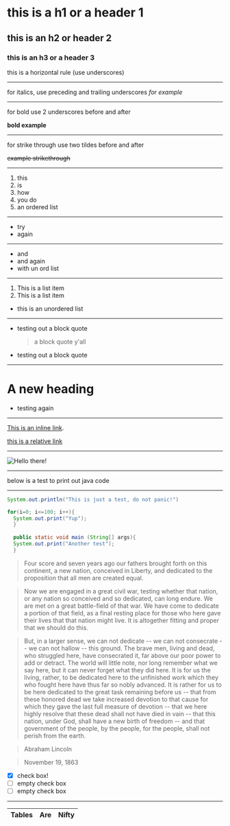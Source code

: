 # this is a h1 or a header 1
## this is an h2 or header 2 
### this is an h3 or a header 3

this is a horizontal rule (use underscores)
___

for italics, use preceding and trailing underscores 
_for example_

___
for bold use 2 underscores before and after 

__bold example__
___
for strike through use two tildes before and after

~~example strikethrough~~
___

1. this
2. is
3. how 
4. you do 
5. an ordered list

___

* try 
* again

___

- and
- and again 
- with un ord list
___

1.  This is a list item 
2.  This is a list item 
* this is an unordered list

___

* testing out a block quote
  > a block quote y'all
* testing out a block quote
___

# A new heading

* testing again
___

[This is an inline link](https://github.com/ "The best search engine for privacy").

[this is a relative link](/README.md "README file")
___

![Hello there!](https://i.redd.it/qj2fbx8tudi31.jpg "hello there")
___

below is a test to print out java code

___

```java
System.out.println("This is just a test, do not panic!")

for(i=0; i<=100; i++){
  System.out.print("Yup");
  }
  
  public static void main (String[] args){
  System.out.print("Another test");
  }

```

>  Four score and seven years ago our fathers brought forth on this continent, a new nation, conceived in Liberty, and dedicated to the proposition that all men are created equal.

> Now we are engaged in a great civil war, testing whether that nation, or any nation so conceived and so dedicated, can long endure. We are met on a great battle-field of that war. We have come to dedicate a portion of that field, as a final resting place for those who here gave their lives that that nation might live. It is altogether fitting and proper that we should do this.

> But, in a larger sense, we can not dedicate -- we can not consecrate -- we can not hallow -- this ground. The brave men, living and dead, who struggled here, have consecrated it, far above our poor power to add or detract. The world will little note, nor long remember what we say here, but it can never forget what they did here. It is for us the living, rather, to be dedicated here to the unfinished work which they who fought here have thus far so nobly advanced. It is rather for us to be here dedicated to the great task remaining before us -- that from these honored dead we take increased devotion to that cause for which they gave the last full measure of devotion -- that we here highly resolve that these dead shall not have died in vain -- that this nation, under God, shall have a new birth of freedom -- and that government of the people, by the people, for the people, shall not perish from the earth.

> Abraham Lincoln

> November 19, 1863

- [x] check box!
- [ ] empty check box
- [ ] empty check box

___

|   Tables      |   Are   |   Nifty   |  
| -----------   |  :----: | --------: |


